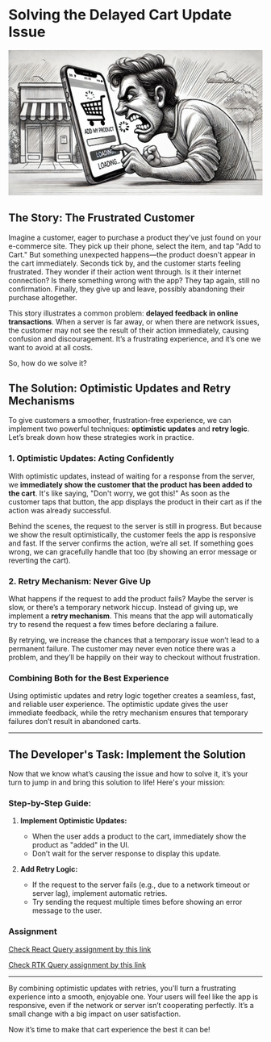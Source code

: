 # Solving the Delayed Cart Update Issue

<img src="./pictures/user.png" />

## The Story: The Frustrated Customer

Imagine a customer, eager to purchase a product they've just found on your e-commerce site. They pick up their phone, select the item, and tap "Add to Cart." But something unexpected happens—the product doesn't appear in the cart immediately. Seconds tick by, and the customer starts feeling frustrated. They wonder if their action went through. Is it their internet connection? Is there something wrong with the app? They tap again, still no confirmation. Finally, they give up and leave, possibly abandoning their purchase altogether.

This story illustrates a common problem: **delayed feedback in online transactions**. When a server is far away, or when there are network issues, the customer may not see the result of their action immediately, causing confusion and discouragement. It’s a frustrating experience, and it’s one we want to avoid at all costs.

So, how do we solve it?

## The Solution: Optimistic Updates and Retry Mechanisms

To give customers a smoother, frustration-free experience, we can implement two powerful techniques: **optimistic updates** and **retry logic**. Let’s break down how these strategies work in practice.

### 1. Optimistic Updates: Acting Confidently

With optimistic updates, instead of waiting for a response from the server, we **immediately show the customer that the product has been added to the cart**. It's like saying, "Don't worry, we got this!" As soon as the customer taps that button, the app displays the product in their cart as if the action was already successful.

Behind the scenes, the request to the server is still in progress. But because we show the result optimistically, the customer feels the app is responsive and fast. If the server confirms the action, we’re all set. If something goes wrong, we can gracefully handle that too (by showing an error message or reverting the cart).

### 2. Retry Mechanism: Never Give Up

What happens if the request to add the product fails? Maybe the server is slow, or there’s a temporary network hiccup. Instead of giving up, we implement a **retry mechanism**. This means that the app will automatically try to resend the request a few times before declaring a failure.

By retrying, we increase the chances that a temporary issue won’t lead to a permanent failure. The customer may never even notice there was a problem, and they’ll be happily on their way to checkout without frustration.

### Combining Both for the Best Experience

Using optimistic updates and retry logic together creates a seamless, fast, and reliable user experience. The optimistic update gives the user immediate feedback, while the retry mechanism ensures that temporary failures don’t result in abandoned carts.

---

## The Developer's Task: Implement the Solution

Now that we know what’s causing the issue and how to solve it, it’s your turn to jump in and bring this solution to life! Here's your mission:

### Step-by-Step Guide:

1. **Implement Optimistic Updates:**

    - When the user adds a product to the cart, immediately show the product as "added" in the UI.
    - Don’t wait for the server response to display this update.

2. **Add Retry Logic:**

    - If the request to the server fails (e.g., due to a network timeout or server lag), implement automatic retries.
    - Try sending the request multiple times before showing an error message to the user.

### Assignment

[Check React Query assignment by this link](./react-query.md)

[Check RTK Query assignment by this link]()

---

By combining optimistic updates with retries, you'll turn a frustrating experience into a smooth, enjoyable one. Your users will feel like the app is responsive, even if the network or server isn’t cooperating perfectly. It’s a small change with a big impact on user satisfaction.

Now it’s time to make that cart experience the best it can be!
